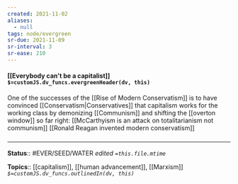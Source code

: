 ```yaml
---
created: 2021-11-02 
aliases:
  - null
tags: node/evergreen
sr-due: 2021-11-09
sr-interval: 3
sr-ease: 210
---
```

#### [[Everybody can't be a capitalist]] `$=customJS.dv_funcs.evergreenHeader(dv, this)`

One of the successes of the [[Rise of Modern Conservatism]] is to have convinced [[Conservatism|Conservatives]] that capitalism works for the working class by demonizing [[Communism]] and shifting the [[overton window]] so far right: [[McCarthyism is an attack on totalitarianism not communism]] [[Ronald Reagan invented modern conservatism]] 

### <hr class="footnote"/>

**Status**:: #EVER/SEED/WATER 
*edited `=this.file.mtime`*

**Topics**:: [[capitalism]], [[human advancement]], [[Marxism]]
*`$=customJS.dv_funcs.outlinedIn(dv, this)`*


